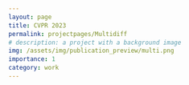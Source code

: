 ```yaml
---
layout: page
title: CVPR 2023
permalink: projectpages/Multidiff
# description: a project with a background image
img: /assets/img/publication_preview/multi.png
importance: 1
category: work
---
```

<head>
    <script>
    window.dataLayer = window.dataLayer || [];
    function gtag(){dataLayer.push(arguments);}
    gtag('js', new Date());

    gtag('config', 'G-XB3PR2Y1TQ');
    </script>

    <meta charset="utf-8">
    <meta name="viewport" content="width=device-width, initial-scale=1.0, shrink-to-fit=no">
    <title>Unite and Conquer</title>
    <link rel="stylesheet" href="/assets/css/Highlight-Clean.css">
    <link rel="stylesheet" href="/assets/css/styles.css">

    <link rel="manifest" href="/site.webmanifest">
    <script src="/assets/js/video_comparison.js"></script>

</head>

<body>

    <div class="highlight-clean" style="padding-bottom: 10px;">
        <div class="container" style="max-width: 1250px;"> 
            <h1 style="color:black;" class="text-center"><b>Unite and Conquer</b>: Plug and Play Multimodal Synthesis using Diffusion Models</h1>
        </div>
        <div class="container" style="max-width: 1100px;">
            <div class="row authors">
             <div class="col-sm-2">
                    <!-- <h5 class="text-center"><a class="text-center" href="https://nithin-gk.github.io/">Nithin Gopalakrishnan Nair</a></h5> -->
                </div>
                <div class="col-sm-3">
                    <h5 class="text-center"><a class="text-center" href="https://nithin-gk.github.io/">Nithin Gopalakrishnan Nair</a></h5>
                </div>
                <div class="col-sm-3">
                    <h5 class="text-center"><a class="text-center" href="https://www.wgcban.com/">Chaminda Bandara</a></h5>
                </div>
                <div class="col-sm-3">
                    <h5 class="text-center"><a class="text-center" href="https://engineering.jhu.edu/vpatel36/team/vishalpatel/">Vishal M Patel</a></h5>
                </div>
            </div>    
        </div>
        <div align= "center" class="buttons" style="margin-bottom: 8px;">
             
            <a class="btn btn-light" role="button" href="https://arxiv.org/abs/2212.00793">
                <svg style="width:24px;height:24px;margin-left:-12px;margin-right:12px" viewBox="0 0 24 24">
                    <path fill="currentColor" d="M16 0H8C6.9 0 6 .9 6 2V18C6 19.1 6.9 20 8 20H20C21.1 20 22 19.1 22 18V6L16 0M20 18H8V2H15V7H20V18M4 4V22H20V24H4C2.9 24 2 23.1 2 22V4H4M10 10V12H18V10H10M10 14V16H15V14H10Z"></path>
                </svg>Paper
            </a>
            <a class="btn btn-light border border-dark" role="button" href="https://github.com/Nithin-GK/UniteandConquer">
                <svg style="visibility:hidden;width:0px;height:24px;margin-left:-12px;margin-right:12px" width="0px" height="24px" viewBox="0 0 375 531">
                    <polygon stroke="#000000" points="0.5,0.866 459.5,265.87 0.5,530.874 "/>
                </svg>
                Github
            </a>
            <a class="btn btn-light" role="button" href="https://huggingface.co/spaces/gknithin/MultimodalDiffusion">
                <svg style="width:24px;height:24px;margin-left:-12px;margin-right:12px" width="24px" height="24px" viewBox="0 0 375 531">
                    <polygon stroke="#000000" points="0.5,0.866 459.5,265.87 0.5,530.874 "/>
                </svg>
                Demo
            </a>
        </div>
    </div>
    <hr class="divider" />
    <div align="justify" class="container" style="max-width: 768px;">
        <div class="row">
            <div class="col-md-12">
                <h2 style="color:black;"><center> Abstract </center></h2>
                <p style="color:black;">
                    <!-- <strong> -->
                        Generating photos satisfying multiple constraints finds broad utility in the content creation industry. A key hurdle to accomplishing this task is the need for paired data consisting of all modalities (i.e., constraints) and their corresponding output. Moreover, existing methods need retraining using paired data across all modalities to introduce a new condition. This paper proposes a solution to this problem based on denoising diffusion probabilistic models (DDPMs). Our motivation for choosing diffusion models over other generative models comes from the flexible internal structure of diffusion models. Since each sampling step in the DDPM follows a Gaussian distribution, we show that there exists a closed-form solution for generating an image given various constraints. Our method can unite multiple diffusion models trained on multiple sub-tasks and conquer the combined task through our proposed sampling strategy. We also introduce a novel reliability parameter that allows using different off-the-shelf diffusion models trained across various datasets during sampling time alone to guide it to the desired outcome satisfying multiple constraints. We perform experiments on various standard multimodal tasks to demonstrate the effectiveness of our approach. 
                    <!-- </strong> -->
                </p>
            </div>
        </div>
    </div>
    <div align="center" class="container" style="max-width: 768px;">
        <div class="row captioned_videos">
            <div class="col-md-12">
            <img src="/assets/images/multi.png" alt="sym" width="700" height ="500" style="border-style: none" />
                <h6 style="color:black;" class="caption">Our model can combine task spectific information learned by multiple models and perform composite generation during inference time without any explciit retraining.</h6>
            </div>
        </div>
    </div>    
    <hr class="divider" />
    <div class="container" style="max-width: 768px;">
        <div class="row">
            <div class="col-md-12">
                <h2 style="color:black;"> Method</h2>
            </div>
        </div>
    </div>
    <div align="center" class="container" style="max-width: 768px;">
        <div class="row captioned_videos">
            <div class="col-md-12">
            <img src="/assets/img/paper_images/method_train.png" alt="sym" width="500" height ="300" style="border-style: none" />
                <h6 style="color:black;" class="caption">Our model can combine task spectific information learned by multiple models and perform composite generation during inference time without any explciit retraining.</h6>
            </div>
        </div>
    </div>
    <hr class="divider" />
   <div class="container" style="max-width: 768px;">
        <div class="row">
            <div class="col-md-12">
                <h2 style="color:black;">Multimodal face generation</h2>
            </div>
        </div>
    </div>

    <div align="center" class="container" style="max-width: 768px;">
        <div class="row captioned_videos">
            <div class="col-md-12">
            <img src="/assets/img/paper_images/method.png" alt="sym" width="700" height ="500" style="border-style: none" />
                <!-- <h6 class="caption">Our model can combine task spectific information learned by multiple models and perform composite generation during inference time without any explciit retraining.</h6> -->
            </div>
        </div>
    </div>

    <hr class="divider" />
   <div class="container" style="max-width: 768px;">
        <div class="row">
            <div class="col-md-12">
                <h2 style="color:black;">Multimodal generic scenes generation</h2>
            </div>
        </div>
    </div>

    <div align="center" class="container" style="max-width: 768px;">
        <div class="row captioned_videos">
            <div class="col-md-12">
            <img src="/assets/img/paper_images/comparison.png" alt="sym" width="700" height ="250" style="border-style: none" />
            </div>
        </div>
    </div>

   <hr class="divider" />
   <div class="container" style="max-width: 768px;">
        <div class="row">
            <div class="col-md-12">
                <h2 style="color:black;">Multimodal Interpolation</h2>
            </div>
        </div>
    </div>

    <div align="center" class="container" style="max-width: 768px;">
        <div class="row captioned_videos">
            <div class="col-md-12">
            <img src="/assets/img/paper_images/interpolation.png" alt="sym" width="700" height ="700" style="border-style: none" />
                <!-- <h6 style="color:black;" class="caption">Our model can combine task spectific information learned by multiple models and perform composite generation during inference time without any explciit retraining.</h6> -->
            </div>
        </div>
    </div>
    <hr class="divider" />
    
   <div align="center" class="container" style="max-width: 768 px;">
        <div class="row">
            <div class="col-md-12">
                <h2 style="color:black;"> Video Explanation</h2>
            </div>
        </div>
    </div>
   <div align="center" class="container" style="max-width: 512 px;">
    <div class="row">
            <div class="col-md-12">
            <iframe width="600" height="480"
            src="https://www.youtube.com/embed/N4EOwnhNzIk">
            </iframe>
            </div>
    </div>
    </div>

    <hr class="divider" />

    <div class="container" style="max-width: 768px;">
        <div class="row">
            <div class="col-md-12">
                <h2 style="color:black;">Citation</h2>
                <code>
                 @article{nair2023unite,<br>
                &nbsp;  title={Unite and Conquer: Plug \& Play Multi-Modal Synthesis Using Diffusion Models},<br>
                &nbsp; author={Nair, Nithin Gopalakrishnan and Bandara, Wele Gedara Chaminda and Patel, Vishal M},<br>
                &nbsp; booktitle={Proceedings of the IEEE/CVF Conference on Computer Vision and Pattern Recognition},<br>
                &nbsp; pages={6070--6079},<br>
                &nbsp; year={2023}<br>
                &nbsp; }<br>
                </code>
            </div>
        </div>
    </div>
 
</body>
